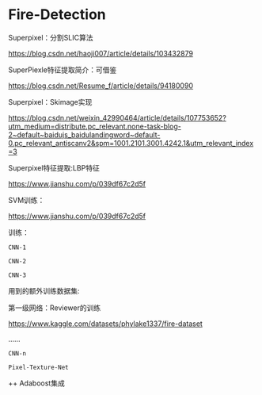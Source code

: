 # Fire-Detection


Superpixel：分割SLIC算法

https://blog.csdn.net/haoji007/article/details/103432879


SuperPiexle特征提取简介：可借鉴

https://blog.csdn.net/Resume_f/article/details/94180090

Superpixel：Skimage实现

https://blog.csdn.net/weixin_42990464/article/details/107753652?utm_medium=distribute.pc_relevant.none-task-blog-2~default~baidujs_baidulandingword~default-0.pc_relevant_antiscanv2&spm=1001.2101.3001.4242.1&utm_relevant_index=3


Superpixel特征提取:LBP特征

https://www.jianshu.com/p/039df67c2d5f

SVM训练：

https://www.jianshu.com/p/039df67c2d5f

训练：

`CNN-1`

`CNN-2`

`CNN-3`

用到的额外训练数据集:

第一级网络：Reviewer的训练

https://www.kaggle.com/datasets/phylake1337/fire-dataset


……

`CNN-n`

`Pixel-Texture-Net`

++ Adaboost集成

